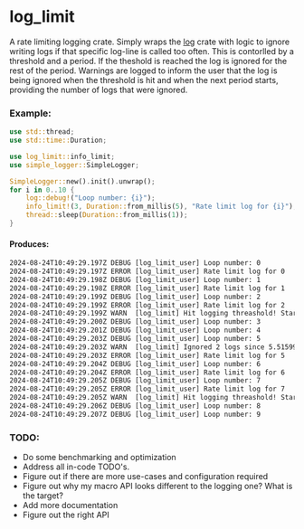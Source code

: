# log_limit

A rate limiting logging crate. Simply wraps the [log] crate with logic to
ignore writing logs if that specific log-line is called too often. This is
contorlled by a threshold and a period. If the theshold is reached the log is
ignored for the rest of the period. Warnings are logged to inform the user that
the log is being ignored when the threshold is hit and when the next period
starts, providing the number of logs that were ignored.

### Example:
```rust
use std::thread;
use std::time::Duration;

use log_limit::info_limit;
use simple_logger::SimpleLogger;

SimpleLogger::new().init().unwrap();
for i in 0..10 {
    log::debug!("Loop number: {i}");
    info_limit!(3, Duration::from_millis(5), "Rate limit log for {i}");
    thread::sleep(Duration::from_millis(1));
}
```

#### Produces:
```txt
2024-08-24T10:49:29.197Z DEBUG [log_limit_user] Loop number: 0
2024-08-24T10:49:29.197Z ERROR [log_limit_user] Rate limit log for 0
2024-08-24T10:49:29.198Z DEBUG [log_limit_user] Loop number: 1
2024-08-24T10:49:29.198Z ERROR [log_limit_user] Rate limit log for 1
2024-08-24T10:49:29.199Z DEBUG [log_limit_user] Loop number: 2
2024-08-24T10:49:29.199Z ERROR [log_limit_user] Rate limit log for 2
2024-08-24T10:49:29.199Z WARN  [log_limit] Hit logging threashold! Starting to ignore the previous log for 2.218167ms
2024-08-24T10:49:29.200Z DEBUG [log_limit_user] Loop number: 3
2024-08-24T10:49:29.201Z DEBUG [log_limit_user] Loop number: 4
2024-08-24T10:49:29.203Z DEBUG [log_limit_user] Loop number: 5
2024-08-24T10:49:29.203Z WARN  [log_limit] Ignored 2 logs since 5.515993ms ago. Starting to log again...
2024-08-24T10:49:29.203Z ERROR [log_limit_user] Rate limit log for 5
2024-08-24T10:49:29.204Z DEBUG [log_limit_user] Loop number: 6
2024-08-24T10:49:29.204Z ERROR [log_limit_user] Rate limit log for 6
2024-08-24T10:49:29.205Z DEBUG [log_limit_user] Loop number: 7
2024-08-24T10:49:29.205Z ERROR [log_limit_user] Rate limit log for 7
2024-08-24T10:49:29.205Z WARN  [log_limit] Hit logging threashold! Starting to ignore the previous log for 2.181079ms
2024-08-24T10:49:29.206Z DEBUG [log_limit_user] Loop number: 8
2024-08-24T10:49:29.207Z DEBUG [log_limit_user] Loop number: 9
```

### TODO:
* Do some benchmarking and optimization
* Address all in-code TODO's.
* Figure out if there are more use-cases and configuration required
* Figure out why my macro API looks different to the logging one? What is the target?
* Add more documentation
* Figure out the right API

[log]: https://docs.rs/log/latest/log/
